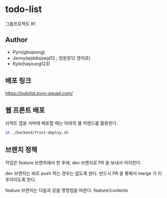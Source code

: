 # todo-list

그룹프로젝트 #1

## Author

- Pyro(ghojeong)
- Jenny(wjddnjswjd12 ; 정원정12 영어로)
- Kyle(hayoung123)

## 배포 링크

https://todolist.pyro-squad.com/

## 웹 프론트 배포

리액트 앱을 서버에 배포할 때는 아래의 쉘 커맨드를 활용한다.

```sh
sh ./backend/front-deploy.sh
```

## 브랜치 정책

작업은 feature 브랜치에서 한 후에, dev 브랜치로 PR 을 보내서 머지한다.

dev 브랜치는 바로 push 하는 경우는 없도록 한다. 반드시 PR 을 통해서 merge 가 이루어지도록 한다.

feature 브랜치는 다음과 같음 명명법을 따른다. feature/contents
